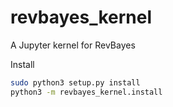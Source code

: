 # revbayes_kernel
A Jupyter kernel for RevBayes

Install

```sh
sudo python3 setup.py install
python3 -m revbayes_kernel.install
```

